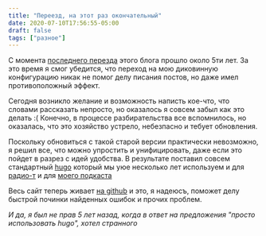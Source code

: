 ```yaml
---
title: "Переезд, на этот раз окончательный"
date: 2020-07-10T17:56:55-05:00
draft: false
tags: ["разное"]
---
```


С момента [последнего перезда](http://p.umputun.com/2015/09/09/pierieiezd-opiat/) этого блога прошло около 5ти лет. За это время я смог убедится, что переход на мою диковинную конфигурацию никак не помог делу писания постов, но даже имел противоположный эффект.

Сегодня возникло желание и возможность написть кое-что, что словами рассказать непросто, но оказалось я совсем забыл как это делать :( Конечно, в процессе разбирательства все вспомнилось, но оказалась, что это хозяйство устрело, небезпасно и тебует обновления. 

Поскольку обновиться с такой старой версии практически невозможно, я решил все, что можно упростить и унифицировать, даже если это пойдет в разрез с идей удобства. В результате поставил совсем стандартный [hugo](https://gohugo.io) который мы уюе несколько лет используем и для [радио-т](https://radio-t.com) и для [моего подкаста](http://podcast.umputun.com)

Весь сайт теперь живает [на github](https://github.com/podcast-uwp/p.umputun.com) и это, я надеюсъ, поможет делу быстрой починки найденных ошибок и прочих проблем.

_И да, я был не прав 5 лет назад, когда в ответ на предложения "просто использовать hugo", хотел странного_